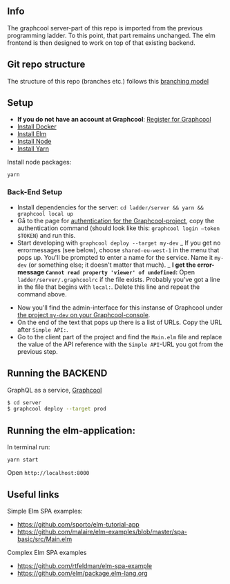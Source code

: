## Info

The graphcool server-part of this repo is imported from the previous programming ladder. To this point, that part remains unchanged.
The elm frontend is then designed to work on top of that existing backend.

## Git repo structure

The structure of this repo (branches etc.) follows this [branching model](https://nvie.com/posts/a-successful-git-branching-model/)

## Setup
- **If you do not have an account at Graphcool**: [Register for Graphcool](https://console.graph.cool/login)
- [Install Docker](https://docs.docker.com/install/)
- [Install Elm](http://elm-lang.org/install)
- [Install Node](https://nodejs.org/en/download/)
- [Install Yarn](https://yarnpkg.com/)

Install node packages:

```
yarn
```

### Back-End Setup

- Install dependencies for the server: `cd ladder/server && yarn && graphcool local up`
- Gå to the page for [authentication for the Graphcool-project](https://console.graph.cool/Programming%20Ladder/settings/authentication), copy the authentication command (should look like this: `graphcool login —token $TOKEN`) and run this.
- Start developing with `graphcool deploy --target my-dev`
  _ If you get no errormessages (see below), choose `shared-eu-west-1` in the menu that pops up. You'll be prompted to enter a name for the service. Name it `my-dev` (or something else; it doesn't matter that much).
  _ **I get the error-message `Cannot read property 'viewer' of undefined`:** Open `ladder/server/.graphcoolrc` if the file exists. Probably you've got a line in the file that begins with `local:`. Delete this line and repeat the command above.

* Now you'll find the admin-interface for this instanse of Graphcool under [the project `my-dev` on your Graphcool-console](https://console.graph.cool/eiriks-dev/).
* On the end of the text that pops up there is a list of URLs. Copy the URL after `Simple API:`.
* Go to the client part of the project and find the `Main.elm` file and replace the value of the API reference with the `Simple API`-URL you got from the previous step.

## Running the BACKEND

GraphQL as a service, [Graphcool](https://www.graph.cool/)

```bash
$ cd server
$ graphcool deploy --target prod
```

## Running the elm-application:

In terminal run:

```
yarn start
```

Open `http://localhost:8000`


## Useful links

Simple Elm SPA examples:
- https://github.com/sporto/elm-tutorial-app
- https://github.com/malaire/elm-examples/blob/master/spa-basic/src/Main.elm

Complex Elm SPA examples
- https://github.com/rtfeldman/elm-spa-example
- https://github.com/elm/package.elm-lang.org
